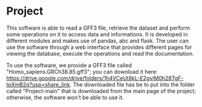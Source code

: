 # Project

This software is able to read a GFF3 file, retrieve the dataset and perform some operations on it to access data and informations.
It is developed in different modules and makes use of pandas, abc and flask.
The user can use the software through a web interface that provides different pages for viewing the database, execute the operations and read the documentation.

To use the software, we provide a GFF3 file called "Homo_sapiens.GRCh38.85.gff3"; you can download it here: https://drive.google.com/drive/folders/1h4VCeUt8kL-E2gviM0h28TgF-tpXmB2q?usp=share_link. The downloaded file has be to put into the folder called "Project-main" that is downloaded from the main page of the project; otherwise, the software won't be able to use it.
